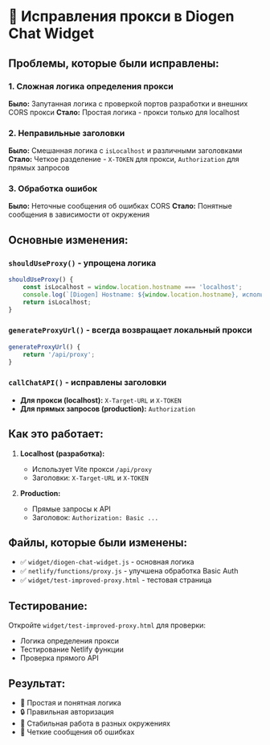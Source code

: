 # 🔧 Исправления прокси в Diogen Chat Widget

## Проблемы, которые были исправлены:

### 1. Сложная логика определения прокси
**Было:** Запутанная логика с проверкой портов разработки и внешних CORS прокси
**Стало:** Простая логика - прокси только для localhost

### 2. Неправильные заголовки
**Было:** Смешанная логика с `isLocalhost` и различными заголовками
**Стало:** Четкое разделение - `X-TOKEN` для прокси, `Authorization` для прямых запросов

### 3. Обработка ошибок
**Было:** Неточные сообщения об ошибках CORS
**Стало:** Понятные сообщения в зависимости от окружения

## Основные изменения:

### `shouldUseProxy()` - упрощена логика
```javascript
shouldUseProxy() {
    const isLocalhost = window.location.hostname === 'localhost';
    console.log(`[Diogen] Hostname: ${window.location.hostname}, использует прокси: ${isLocalhost}`);
    return isLocalhost;
}
```

### `generateProxyUrl()` - всегда возвращает локальный прокси
```javascript
generateProxyUrl() {
    return '/api/proxy';
}
```

### `callChatAPI()` - исправлены заголовки
- **Для прокси (localhost):** `X-Target-URL` и `X-TOKEN`
- **Для прямых запросов (production):** `Authorization`

## Как это работает:

1. **Localhost (разработка):** 
   - Использует Vite прокси `/api/proxy`
   - Заголовки: `X-Target-URL` и `X-TOKEN`

2. **Production:**
   - Прямые запросы к API
   - Заголовок: `Authorization: Basic ...`

## Файлы, которые были изменены:

- ✅ `widget/diogen-chat-widget.js` - основная логика
- ✅ `netlify/functions/proxy.js` - улучшена обработка Basic Auth
- ✅ `widget/test-improved-proxy.html` - тестовая страница

## Тестирование:

Откройте `widget/test-improved-proxy.html` для проверки:
- Логика определения прокси
- Тестирование Netlify функции
- Проверка прямого API

## Результат:

- 🎯 Простая и понятная логика
- 🔒 Правильная авторизация
- 🚀 Стабильная работа в разных окружениях
- 📝 Четкие сообщения об ошибках 